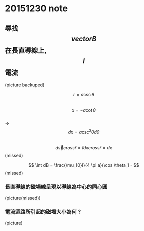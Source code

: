# 20151230 note
## 尋找 $$ vector B $$ 在長直導線上, $$ I $$ 電流
(picture backuped)

$$ r = a \csc \theta $$  
$$ x = -a \cot \theta $$  
=>  $$ dx = a \csc ^2 \theta d \theta $$  
$$ d \overrightarrow{s} cross \hat{r} = \hat{i} dx cross \hat{r} = dx $$
(missed)

$$ \int dB = \frac{\mu_{0}I}{4 \pi a}(\cos \theta_1 -  $$(missed)

### 長直導線的磁場線呈現以導線為中心的同心圓
(picture(missed))

### 電流迴路所引起的磁場大小為何？
(picture)


